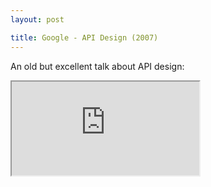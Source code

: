 ```yaml
---
layout: post

title: Google - API Design (2007)
---
```


An old but excellent talk about API design:

<div class="youtube-container">
<iframe src="https://www.youtube.com/embed/heh4OeB9A-c?rel=0" allow="encrypted-media; gyroscope; picture-in-picture" allowfullscreen></iframe>
</div>